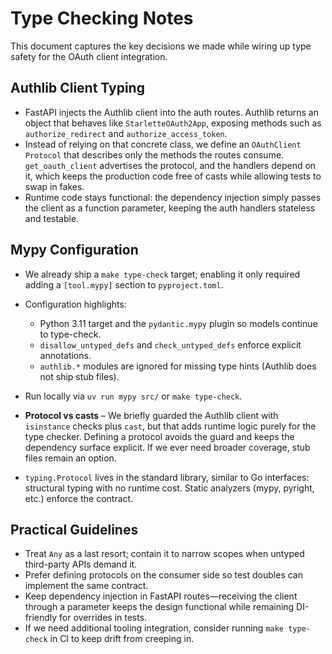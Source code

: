 # Type Checking Notes

This document captures the key decisions we made while wiring up type safety for the
OAuth client integration.

## Authlib Client Typing
- FastAPI injects the Authlib client into the auth routes. Authlib returns an object that
  behaves like `StarletteOAuth2App`, exposing methods such as `authorize_redirect` and
  `authorize_access_token`.
- Instead of relying on that concrete class, we define an `OAuthClient` `Protocol` that
  describes only the methods the routes consume. `get_oauth_client` advertises the
  protocol, and the handlers depend on it, which keeps the production code free of casts
  while allowing tests to swap in fakes.
- Runtime code stays functional: the dependency injection simply passes the client as a
  function parameter, keeping the auth handlers stateless and testable.

## Mypy Configuration
- We already ship a `make type-check` target; enabling it only required adding a
  `[tool.mypy]` section to `pyproject.toml`.
- Configuration highlights:
  - Python 3.11 target and the `pydantic.mypy` plugin so models continue to type-check.
  - `disallow_untyped_defs` and `check_untyped_defs` enforce explicit annotations.
  - `authlib.*` modules are ignored for missing type hints (Authlib does not ship stub
    files).
- Run locally via `uv run mypy src/` or `make type-check`.

- **Protocol vs casts** – We briefly guarded the Authlib client with `isinstance`
  checks plus `cast`, but that adds runtime logic purely for the type checker. Defining a
  protocol avoids the guard and keeps the dependency surface explicit. If we ever need
  broader coverage, stub files remain an option.
- `typing.Protocol` lives in the standard library, similar to Go interfaces: structural
  typing with no runtime cost. Static analyzers (mypy, pyright, etc.) enforce the
  contract.

## Practical Guidelines
- Treat `Any` as a last resort; contain it to narrow scopes when untyped third-party
  APIs demand it.
- Prefer defining protocols on the consumer side so test doubles can implement the same
  contract.
- Keep dependency injection in FastAPI routes—receiving the client through a parameter
  keeps the design functional while remaining DI-friendly for overrides in tests.
- If we need additional tooling integration, consider running `make type-check` in CI to
  keep drift from creeping in.
